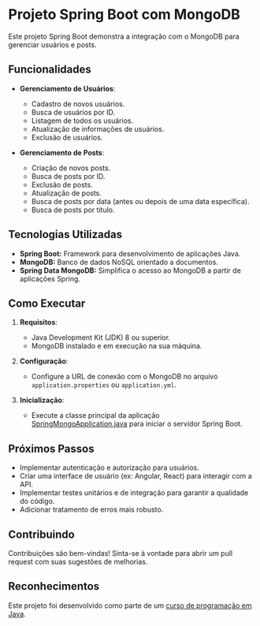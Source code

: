 # Projeto Spring Boot com MongoDB

Este projeto Spring Boot demonstra a integração com o MongoDB para gerenciar usuários e posts.

## Funcionalidades

- **Gerenciamento de Usuários**:
    - Cadastro de novos usuários.
    - Busca de usuários por ID.
    - Listagem de todos os usuários.
    - Atualização de informações de usuários.
    - Exclusão de usuários.

- **Gerenciamento de Posts**:
    - Criação de novos posts.
    - Busca de posts por ID.
    - Exclusão de posts.
    - Atualização de posts.
    - Busca de posts por data (antes ou depois de uma data específica).
    - Busca de posts por título.

## Tecnologias Utilizadas
- **Spring Boot:** Framework para desenvolvimento de aplicações Java.
- **MongoDB:** Banco de dados NoSQL orientado a documentos.
- **Spring Data MongoDB:** Simplifica o acesso ao MongoDB a partir de aplicações Spring.

## Como Executar

1. **Requisitos**:
    - Java Development Kit (JDK) 8 ou superior.
    - MongoDB instalado e em execução na sua máquina.

2. **Configuração**:
    - Configure a URL de conexão com o MongoDB no arquivo `application.properties` ou `application.yml`.

3. **Inicialização**:
    - Execute a classe principal da aplicação [SpringMongoApplication.java](src/main/java/com/eletrinho/springmongo/SpringMongoApplication.java) para iniciar o servidor Spring Boot.

## Próximos Passos
- Implementar autenticação e autorização para usuários.
- Criar uma interface de usuário (ex: Angular, React) para interagir com a API.
- Implementar testes unitários e de integração para garantir a qualidade do código.
- Adicionar tratamento de erros mais robusto.

## Contribuindo
Contribuições são bem-vindas! Sinta-se à vontade para abrir um pull request com suas sugestões de melhorias.

## Reconhecimentos

Este projeto foi desenvolvido como parte de um [curso de programação em Java](https://www.udemy.com/course/java-curso-completo/).

